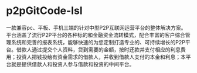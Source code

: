 # p2pGitCode-lsl
一款兼容pc、平板、手机三端的针对中型P2P互联网运营平台的整体解决方案。平台涵盖了流行P2P平台的各种标的和金融资金流转模式，配合丰富的客户综合管理系统和完善的报表系统，能够快速的为您定制打造专业的、可持续增长的P2P平台。借款人通过提交个人资料，贷到需要的金额，按时还款并支付相应的利息费用；投资人把钱投给有资金需求的借款人，并收到借款人支付的本金和利息；本平台就是提供借款人和投资人参与借款和投资的中间平台。
